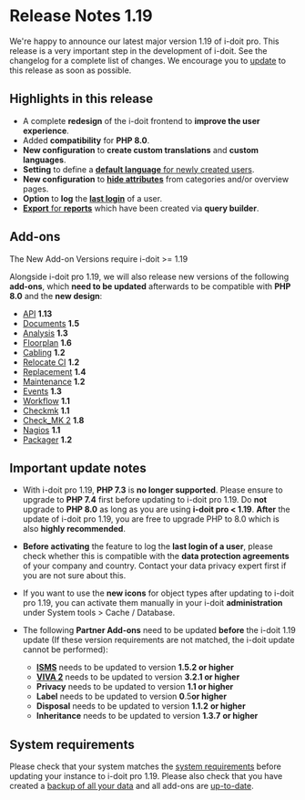 # Release Notes 1.19

We're happy to announce our latest major version 1.19 of i-doit pro. This release is a very important step in the development of i-doit. See the changelog for a complete list of changes. We encourage you to [update](../../wartung-und-betrieb/update-einspielen.md) to this release as soon as possible.

Highlights in this release
--------------------------

*   A complete **redesign** of the i-doit frontend to **improve the user experience**.
*   Added **compatibility** for **PHP 8.0**.
*   **New configuration** to **create custom translations** and **custom languages**.
*   **Setting** to define a [**default language** for newly created users](../../administration/verwaltung/mandanten-name-verwaltung/einstellungen-mandanten-name.md#sprache).
*   **New configuration** to **[hide attributes](../../grundlagen/attributsichtbarkeit.md)** from categories and/or overview pages.
*   **Option** to **log** the **[last login](../../administration/verwaltung/mandanten-name-verwaltung/einstellungen-mandanten-name.md#sicherheit)** of a user.
*   [**Export** for **reports**](../../auswertungen/report-manager.md#report-exportierenimportieren) which have been created via **query builder**.

Add-ons
-------

The New Add-on Versions require i-doit >= 1.19

Alongside i-doit pro 1.19, we will also release new versions of the following **add-ons**, which **need to be updated** afterwards to be compatible with **PHP 8.0** and the **new design**:

*   [API](../../i-doit-pro-add-ons/api/index.md) **1.13**
*   [Documents](../../i-doit-pro-add-ons/documents/index.md) **1.5**
*   [Analysis](../../i-doit-pro-add-ons/analysis.md) **1.3**
*   [Floorplan](../../i-doit-pro-add-ons/floorplan.md) **1.6**
*   [Cabling](../../i-doit-pro-add-ons/cabling.md) **1.2**
*   [Relocate CI](../../i-doit-pro-add-ons/relocate-ci.md) **1.2**
*   [Replacement](../../i-doit-pro-add-ons/replacement.md) **1.4**
*   [Maintenance](../../i-doit-pro-add-ons/maintenance.md) **1.2**
*   [Events](../../i-doit-pro-add-ons/events.md) **1.3**
*   [Workflow](../../i-doit-pro-add-ons/workflow.md) **1.1**
*   [Checkmk](../../i-doit-pro-add-ons/checkmk.md) **1.1**
*   [Check\_MK 2](../../i-doit-pro-add-ons/checkmk2/index.md) **1.8**
*   [Nagios](../../automatisierung-und-integration/network-monitoring/nagios.md) **1.1**
*   [Packager](../../i-doit-pro-add-ons/add-on-packager.md) **1.2**

Important update notes
----------------------

*   With i-doit pro 1.19, **PHP 7.3** is **no longer supported**. Please ensure to upgrade to **PHP 7.4** first before updating to i-doit pro 1.19. Do **not** upgrade to **PHP 8.0** as long as you are using **i-doit pro < 1.19**.
    **After** the update of i-doit pro 1.19, you are free to upgrade PHP to 8.0 which is also **highly recommended**.

*   **Before activating** the feature to log the **last login of a user**, please check whether this is compatible with the **data protection agreements** of your company and country. Contact your data privacy expert first if you are not sure about this.

*   If you want to use the **new icons** for object types after updating to i-doit pro 1.19, you can activate them manually in your i-doit **administration** under System tools > Cache / Database.

*   The following **Partner Add-ons** need to be updated **before** the i-doit 1.19 update (If these version requirements are not matched, the i-doit update cannot be performed):
    *   **[ISMS](../../i-doit-pro-add-ons/isms.md)** needs to be updated to version **1.5.2 or higher**
    *   **[VIVA 2](../../i-doit-pro-add-ons/viva2.md)** needs to be updated to version **3.2.1 or higher**
    *   **Privacy** needs to be updated to version **1.1 or higher**
    *   **Label** needs to be updated to version **0**.5**or higher**
    *   **Disposal** needs to be updated to version **1.1.2** **or higher**
    *   **Inheritance** needs to be updated to version **1.3.7** **or higher**

System requirements
-------------------

Please check that your system matches the [system requirements](../../installation/systemvoraussetzungen.md) before updating your instance to i-doit pro 1.19. Please also check that you have created a [backup of all your data](../../wartung-und-betrieb/daten-sichern-und-wiederherstellen/index.md) and all add-ons are [up-to-date](../../i-doit-pro-add-ons/index.md).
